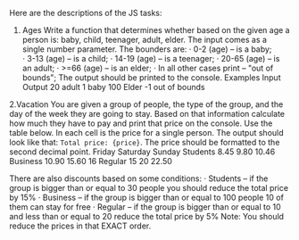 Here are the descriptions of the JS tasks:

1.	Ages
Write a function that determines whether based on the given age a person is: baby, child, teenager, adult, elder.
The input comes as a single number parameter. The bounders are:
·	0-2 (age) – is a baby;   
·	3-13 (age) – is a child; 
·	14-19 (age) – is a teenager;
·	20-65 (age) – is an adult;
·	>=66 (age) – is an elder; 
·	In all other cases print – "out of bounds";
The output should be printed to the console.
Examples
Input	Output
20	adult
1	baby
100	Elder
-1	out of bounds

2.Vacation
You are given a group of people, the type of the group, and the day of the week they are going to stay. Based on that information calculate how much they have to pay and print that price on the console. Use the table below. In each cell is the price for a single person. 
The output should look like that: `Total price: {price}`. The price should be formatted to the second decimal point.
	Friday	Saturday	Sunday
Students	8.45	9.80	10.46
Business	10.90	15.60	16
Regular	15	20	22.50

There are also discounts based on some conditions:
·	Students – if the group is bigger than or equal to 30 people you should reduce the total price by 15%
·	Business – if the group is bigger than or equal to 100 people 10 of them can stay for free
·	Regular – if the group is bigger than or equal to 10 and less than or equal to 20 reduce the total price by 5%
Note: You should reduce the prices in that EXACT order.
